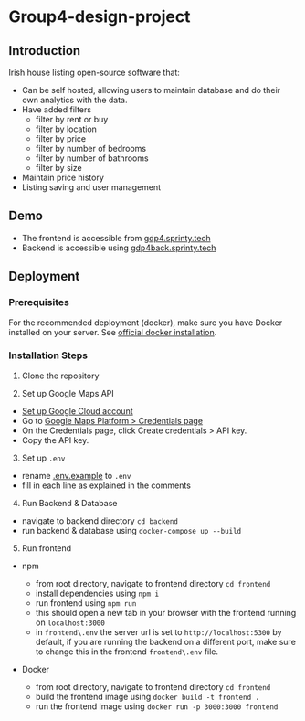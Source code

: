 # Group4-design-project
## Introduction 
Irish house listing open-source software that:
- Can be self hosted, allowing users to maintain database and do their own analytics with the data.
- Have added filters
    - filter by rent or buy
    - filter by location
    - filter by price
    - filter by number of bedrooms
    - filter by number of bathrooms
    - filter by size
- Maintain price history
- Listing saving and user management

## Demo
- The frontend is accessible from [gdp4.sprinty.tech](gdp4.sprinty.tech)
- Backend is accessible using [gdp4back.sprinty.tech](gdp4back.sprinty.tech)

## Deployment

### Prerequisites
For the recommended deployment (docker), make sure you have Docker installed on your server. See [official docker installation](https://docs.docker.com/engine/install/).

### Installation Steps
1. Clone the repository

2. Set up Google Maps API
- [Set up Google Cloud account](https://developers.google.com/maps/documentation/javascript/cloud-setup)
- Go to [Google Maps Platform > Credentials page](https://console.cloud.google.com/project/_/google/maps-apis/credentials?utm_source=Docs_CreateAPIKey&utm_content=Docs_maps-backend)
- On the Credentials page, click Create credentials > API key.
- Copy the API key.

3. Set up `.env`
- rename [.env.example](https://github.com/AllanNastin/Group4-design-project/blob/main/backend/.env.example) to `.env`
- fill in each line as explained in the comments

4. Run Backend & Database
- navigate to backend directory `cd backend`
- run backend & database using `docker-compose up --build`

5. Run frontend

- npm
  - from root directory, navigate to frontend directory `cd frontend`
  - install dependencies using `npm i`
  - run frontend using `npm run`
  - this should open a new tab in your browser with the frontend running on `localhost:3000`
  - in `frontend\.env` the server url is set to `http://localhost:5300` by default, if you are running the backend on a different port, make sure to change this in the frontend `frontend\.env` file.

- Docker
  - from root directory, navigate to frontend directory `cd frontend`
  - build the frontend image using `docker build -t frontend .`
  - run the frontend image using `docker run -p 3000:3000 frontend`